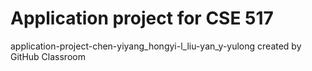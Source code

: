 # Application project for CSE 517
application-project-chen-yiyang_hongyi-l_liu-yan_y-yulong created by GitHub Classroom
